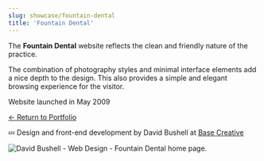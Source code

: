 ```yaml
---
slug: showcase/fountain-dental
title: 'Fountain Dental'
---
```

The **Fountain Dental** website reflects the clean and friendly nature of the practice.

The combination of photography styles and minimal interface elements add a nice depth to the design. This also provides a simple and elegant browsing experience for the visitor.

Website launched in May 2009

[← Return to Portfolio](/showcase)

💤 Design and front-end development by David Bushell at [Base Creative](http://www.basecreative.eu)

![David Bushell - Web Design - Fountain Dental home page.](/images/portfolio/web-design-fountain-dental-1.png)
